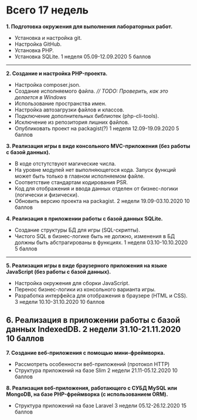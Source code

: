 Всего 17 недель
==================================================================
**1. Подготовка окружения для выполнения лабораторных работ.**
* Установка и настройка git.
* Настройка GitHub.
* Установка PHP.
* Установка SQLite.
    1 неделя
    05.09-12.09.2020
    5 баллов
----------------------------------------------------------------------

**2. Создание и настройка PHP-проекта.**
* Настройка composer.json.
* Создание исполняемого файла. *// TODO: Проверить, как это делается в Windows*
* Использование пространства имен.
* Настройка автозагрузки файлов и классов.
* Подключение дополнительных библиотек (php-cli-tools).
* Исключение из репозитория лишних файлов.
* Опубликовать проект на packagist(?)
    1 неделя
    12.09-19.09.2020
    5 баллов

**3. Реализация игры в виде консольного MVC-приложения (без работы с базой данных).**
* В коде отстутствуют магические числа.
* На уровне модулей нет выполняющегося кода. Запуск функций может быть только в главном исполняемом файле.
* Соответствие стандартам кодирования PSR.
* Код для отображения и ввода данных отделен от бизнес-логики (логически и физически).
* Обновить версию проекта на packagist.
    2 недели
    19.09-03.10.2020
    10 баллов

**4. Реализация в приложении работы с базой данных SQLite.**
* Создание структуры БД для игры (SQL-скрипты).
* Чистого SQL в бизнес-логике быть не должно, изменения в БД должны быть абстрагированы в функциях.
    1 неделя
    03.10-10.10.2020
    5 баллов
----------------------------------------------------------------------

**5. Реализация игры в виде браузерного приложения на языке JavaScript (без работы с базой данных).**
* Настройка окружения для сборки JavaScript.
* Перенос бизнес-логики из консольного варианта игры.
* Разработка интерфейса для отображения в браузере (HTML и CSS).
    3 недели
    10.10-31.10.2020
    10 баллов

**6. Реализация в приложении работы с базой данных IndexedDB.**
    2 недели
    31.10-21.11.2020
    10 баллов
----------------------------------------------------------------------

**7. Создание веб-приложения с помощью мини-фреймворка.**
* Рассмотреть особенности веб-приложений (протокол HTTP)
* Структура приложений на базе Slim
    2 недели
    21.11-05.12.2020
    10 баллов

**8. Реализация веб-приложения, работающего с СУБД MySQL или MongoDB, на базе PHP-фреймворка (с использованием ORM).**
* Структура приложений на базе Laravel
    3 недели
    05.12-26.12.2020
    15 баллов
